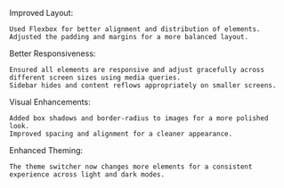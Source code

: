Improved Layout:

    Used Flexbox for better alignment and distribution of elements.
    Adjusted the padding and margins for a more balanced layout.

Better Responsiveness:

    Ensured all elements are responsive and adjust gracefully across different screen sizes using media queries.
    Sidebar hides and content reflows appropriately on smaller screens.

Visual Enhancements:

    Added box shadows and border-radius to images for a more polished look.
    Improved spacing and alignment for a cleaner appearance.

Enhanced Theming:

    The theme switcher now changes more elements for a consistent experience across light and dark modes.
